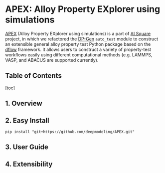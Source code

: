 # APEX: Alloy Property EXplorer using simulations

[APEX](https://github.com/deepmodeling/APEX) (Alloy Property EXplorer using simulations) is a part of [AI Square](https://aissquare.com/) project, in which we refactored the [DP-Gen](https://github.com/deepmodeling/dpgen) `auto_test` module to construct an extensible general alloy property test Python package based on the [dflow](https://github.com/deepmodeling/dflow) framework. It allows users to construct a variety of property-test workflows easily using different computational methods (e.g. LAMMPS, VASP, and ABACUS are supported currently).

## Table of Contents

[toc]

## 1. Overview



## 2. Easy Install

```shell
pip install "git+https://github.com/deepmodeling/APEX.git"
```



## 3. User Guide



## 4. Extensibility

